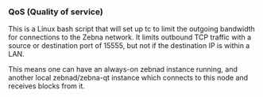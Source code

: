 ### QoS (Quality of service) ###

This is a Linux bash script that will set up tc to limit the outgoing bandwidth for connections to the Zebna network. It limits outbound TCP traffic with a source or destination port of 15555, but not if the destination IP is within a LAN.

This means one can have an always-on zebnad instance running, and another local zebnad/zebna-qt instance which connects to this node and receives blocks from it.
